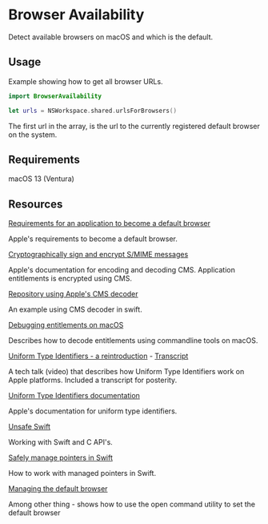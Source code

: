 # Browser Availability

Detect available browsers on macOS and which is the default.

## Usage

Example showing how to get all browser URLs.

```swift
import BrowserAvailability

let urls = NSWorkspace.shared.urlsForBrowsers()
```

The first url in the array, is the url to the currently registered default browser on the system.

## Requirements

macOS 13 (Ventura)

## Resources
[Requirements for an application to become a default browser](https://developer.apple.com/documentation/xcode/preparing-your-app-to-be-the-default-browser)

Apple's requirements to become a default browser.

[Cryptographically sign and encrypt S/MIME messages](https://developer.apple.com/documentation/security/cryptographic_message_syntax_services)

Apple's documentation for encoding and decoding CMS. Application entitlements is encrypted using CMS.

[Repository using Apple's CMS decoder](https://github.com/jamf/PPPC-Utility/blob/master/External/SwiftyCMSDecoder.swift)

An example using CMS decoder in swift.

[Debugging entitlements on macOS](https://developer.apple.com/documentation/bundleresources/entitlements/diagnosing_issues_with_entitlements)

Describes how to decode entitlements using commandline tools on macOS.

[Uniform Type Identifiers - a reintroduction](https://developer.apple.com/videos/play/tech-talks/10696) - [Transcript](/Resources/tech-talks-10696.txt)

A tech talk (video) that describes how Uniform Type Identifiers work on Apple platforms. Included a transcript for posterity.

[Uniform Type Identifiers documentation](https://developer.apple.com/documentation/uniformtypeidentifiers)

Apple's documentation for uniform type identifiers.

[Unsafe Swift](https://developer.apple.com/videos/play/wwdc2020/10648)

Working with Swift and C API's.

[Safely manage pointers in Swift](https://developer.apple.com/videos/play/wwdc2020/10167)

How to work with managed pointers in Swift.

[Managing the default browser](https://community.jamf.com/t5/tech-thoughts/managing-the-default-browser-in-macos/ba-p/297482)

Among other thing - shows how to use the open command utility to set the default browser  
